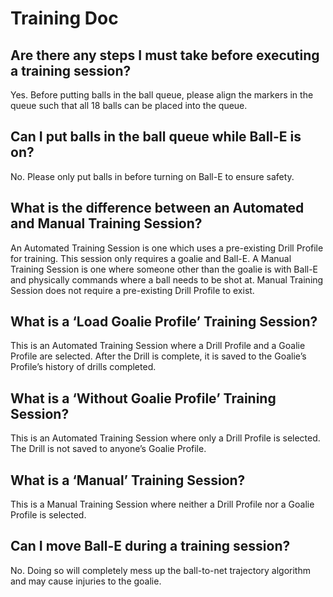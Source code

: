 # Training Doc

## Are there any steps I must take before executing a training session?

Yes. Before putting balls in the ball queue, please align the markers in the queue such that all 18 balls can be placed into the queue.

## Can I put balls in the ball queue while Ball-E is on?

No. Please only put balls in before turning on Ball-E to ensure safety.

## What is the difference between an Automated and Manual Training Session?

An Automated Training Session is one which uses a pre-existing Drill Profile for training. This session only requires a goalie and Ball-E. A Manual Training Session is one where someone other than the goalie is with Ball-E and physically commands where a ball needs to be shot at. Manual Training Session does not require a pre-existing Drill Profile to exist.

## What is a ‘Load Goalie Profile’ Training Session?

This is an Automated Training Session where a Drill Profile and a Goalie Profile are selected. After the Drill is complete, it is saved to the Goalie’s Profile’s history of drills completed.

## What is a ‘Without Goalie Profile’ Training Session?

This is an Automated Training Session where only a Drill Profile is selected. The Drill is not saved to anyone’s Goalie Profile.

## What is a ‘Manual’ Training Session?

This is a Manual Training Session where neither a Drill Profile nor a Goalie Profile is selected.

## Can I move Ball-E during a training session?

No. Doing so will completely mess up the ball-to-net trajectory algorithm and may cause injuries to the goalie.
